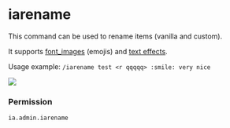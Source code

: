 # iarename

This command can be used to rename items (vanilla and custom).

It supports [font\_images](../adding-content/font-images.md) (emojis) and [text effects](../text-effects-1.17+.md).

Usage example: `/iarename test <r qqqqq> :smile: very nice`

![](../../.gitbook/assets/143230790-515c74db-b7f6-4c1d-8a03-7bba80ac83cd.png)

### Permission

`ia.admin.iarename`
